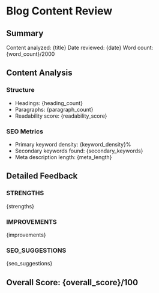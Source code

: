 # Blog Content Review

## Summary
Content analyzed: {title}
Date reviewed: {date}
Word count: {word_count}/2000

## Content Analysis
### Structure
- Headings: {heading_count}
- Paragraphs: {paragraph_count}
- Readability score: {readability_score}

### SEO Metrics
- Primary keyword density: {keyword_density}%
- Secondary keywords found: {secondary_keywords}
- Meta description length: {meta_length}

## Detailed Feedback

### STRENGTHS
{strengths}

### IMPROVEMENTS
{improvements}

### SEO_SUGGESTIONS
{seo_suggestions}

## Overall Score: {overall_score}/100

